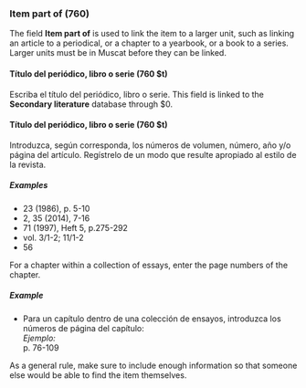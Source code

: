 ### Item part of (760)

The field **Item part of** is used to link the item to a larger unit, such as linking an article to a periodical, or a chapter to a yearbook, or a book to a series. Larger units must be in Muscat before they can be linked.

#### Título del periódico, libro o serie (760 $t)

Escriba el título del periódico, libro o serie. This field is linked to the **Secondary literature** database through $0.

#### Título del periódico, libro o serie (760 $t)

Introduzca, según corresponda, los números de volumen, número, año y/o página del artículo. Regístrelo de un modo que resulte apropiado al estilo de la revista.

##### Examples

- 23 (1986), p. 5-10
- 2, 35 (2014), 7-16
- 71 (1997), Heft 5, p.275-292
- vol. 3/1-2; 11/1-2
- 56

For a chapter within a collection of essays, enter the page numbers of the chapter.

##### Example

- Para un capítulo dentro de una colección de ensayos, introduzca los números de página del capítulo:  
  _Ejemplo:_  
  p. 76-109

As a general rule, make sure to include enough information so that someone else would be able to find the item themselves.
